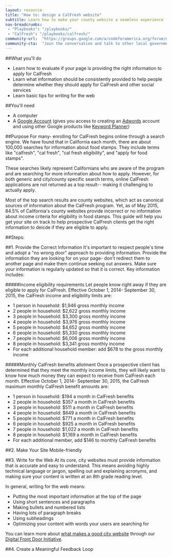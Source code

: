```yaml
---
layout: resource
title: "How to: design a CalFresh website"
subtitle: Learn how to make your county website a seamless experience for prospective CalFresh clients. 
nav-breadcrumbs:
 - "Playbooks": "/playbooks/"
 - "CalFresh": "/playbooks/calfresh/"
community-url:	"https://groups.google.com/a/codeforamerica.org/forum/#!forum/digital-front-door"
community-cta:	"Join the conversation and talk to other local government staff in our Health community."
---
```



##What you'll do 
* Learn how to evaluate if your page is providing the right information to apply for CalFresh
* Learn what information should be consistently provided to help people determine whether they should apply for CalFresh and other social services
* Learn basic tips for writing for the web

##You'll need 

* A computer
* A [Google Account](https://accounts.google.com/signup) (gives you access to creating an [Adwords](https://www.google.com/adwords/) account and using other Google products like [Keyword Planner](https://adwords.google.com/KeywordPlanner))

##Purpose 
For many- enrolling for CalFresh begins online through a search engine. We have found that in California each month, there are about 100,000 searches for information about food stamps. They include terms like "calfresh", "cal fresh", "cal fresh eligibility", and "apply for food stamps". 

These searches likely represent Californians who are aware of the program and are searching for more information about how to apply. However, for both generic and city/county specific search terms, online CalFresh applications are not returned as a top result-- making it challenging to actually apply. 

Most of the top search results are county websites, which act as canonical sources of information about the CalFresh program. Yet, as of May 2015, 84.5% of California's county websites provide incorrect or no information about income criteria for eligibility in food stamps. This guide will help you get your site on track to help prospective CalFresh clients get the right information to deicde if they are eligible to apply. 

##Steps: 

##1. Provide the Correct Information
It's important to respect people's time and adopt a "no wrong door" approach to providing information. Provide the information they are looking for on your page- don't redirect them to another page and make them continue seeking out answers. Make sure your information is regularly updated so that it is correct. Key information includes:

#####Income eligibility requirements
Let people know right away if they are eligible to apply for CalFresh. Effective October 1, 2014- September 30, 2015, the CalFresh income and eligibility limits are: 

* 1 person in household: $1,946 gross monthly income 
* 2 people in household: $2,622 gross monthly income 
* 3 people in household: $3,300 gross monthly income 
* 4 people in household: $3,976 gross monthly income 
* 5 people in household: $4,652 gross monthly income 
* 6 people in household: $5,330 gross monthly income 
* 7 people in household: $6,006 gross monthly income
* 8 people in household: $3,341 gross monthly income
* For each additional household member: add $678 to the gross monthly income

#####Monthly CalFresh benefits allotment
Once a prospective client has determined that they meet the monthly income limits, they will likely want to know how much money they can expect to receive from CalFresh each month. Effective October 1, 2014- September 30, 2015, the CalFresh maximum monthly CalFresh benefit amounts are: 

* 1 person in household: $194 a month in CalFresh benefits
* 2 people in household: $357 a month in CalFresh benefits
* 3 people in household: $511 a month in CalFresh benefits
* 4 people in household: $649 a month in CalFresh benefits
* 5 people in household: $771 a month in CalFresh benefits
* 6 people in household: $925 a month in CalFresh benefits
* 7 people in household: $1,022 a month in CalFresh benefits
* 8 people in household: $1,169 a month in CalFresh benefits
* For each additional member, add $146 to monthly CalFresh benefits

##2. Make Your Site Mobile-friendly

##3. Write for the Web
At its core, city websites must provide information that is accurate and easy to understand. This means avoiding highly technical language or jargon, spelling out and explaining acronyms, and making sure your content is written at an 8th grade reading level. 

In general, writing for the web means: 

* Putting the most important information at the top of the page
* Using short sentences and paragraphs
* Making bullets and numbered lists
* Having lots of paragraph breaks 
* Using subheadings
* Optimizing your content with words your users are searching for

You can learn more about [what makes a good city website](http://www.codeforamerica.org/our-work/initiatives/digitalfrontdoor/playbook/user-needs/what-should-city-website-do.html) through our [Digital Front Door Initiative](http://www.codeforamerica.org/our-work/initiatives/digitalfrontdoor). 

##4. Create a Meaningful Feedback Loop



